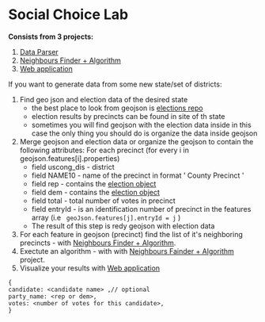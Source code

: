 # Social Choice Lab

**Consists from 3 projects:**
1. [Data Parser](data_parser/)
2. [Neighbours Finder + Algorithm](algorithm/)
3. [Web application](web_app)

If you want to generate data from some new state/set of districts:
1. Find geo json and election data of the desired state
   - the best place to look from geojson is [elections repo](https://github.com/nvkelso/election-geodata)
   - election results by precincts can be found in site of th state
   - sometimes you will find geojson with the election data inside in this case the only thing you should do is organize the data inside geojson
2. Merge geojson and election data or organize the geojson to contain the following attributes:
	For each precinct (for every i in geojson.features[i].properties)
	* field uscong_dis - district
	* field NAME10 - name of the precinct in format '<County name> County Precinct <Precinct name>'
	* field rep - contains the [election object](#election_object)
	* field dem - contains the [election object](#election_object)
	* field total - total number of votes in precinct
	* field entryId - is an identification number of precinct in the features array (i.e ``` geoJson.features[j].entryId = j``` )
   - The result of this step is redy geojson with election data
2. For each feature in geojson (precinct) find the list of it's neighboring precincts - with [Neighbours Finder + Algorithm](algorithm/).
3. Exectute an algorithm - with with [Neighbours Fainder + Algorithm](algorithm/) project.
4. Visualize your results with [Web application](web_app)

<a id="election_object"></a>
``` 
{
candidate: <candidate name> ,// optional
party_name: <rep or dem>,
votes: <number of votes for this candidate>,
}
```